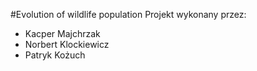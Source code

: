 #Evolution of wildlife population
Projekt wykonany przez:
- Kacper Majchrzak
- Norbert Klockiewicz
- Patryk Kożuch
